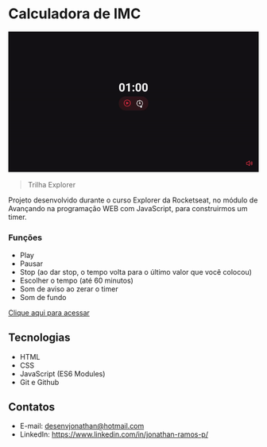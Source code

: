 # Calculadora de IMC

![preview](./.github/preview.gif)

> Trilha Explorer

Projeto desenvolvido durante o curso Explorer da Rocketseat, no módulo de Avançando na programação WEB com JavaScript, para construirmos um timer.

### Funções
- Play
- Pausar
- Stop (ao dar stop, o tempo volta para o último valor que você colocou)
- Escolher o tempo (até 60 minutos)
- Som de aviso ao zerar o timer 
- Som de fundo

[Clique aqui para acessar](https://desenvjonathan.github.io/focustimer/)

## Tecnologias

- HTML
- CSS
- JavaScript (ES6 Modules)
- Git e Github

## Contatos

- E-mail: desenvjonathan@hotmail.com
- LinkedIn: https://www.linkedin.com/in/jonathan-ramos-p/
